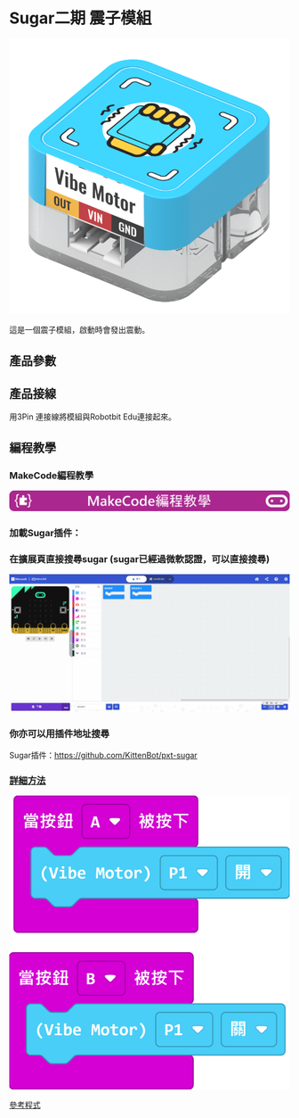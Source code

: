 # Sugar二期 震子模組

![](./images/vibe_render.png)

這是一個震子模組，啟動時會發出震動。

## 產品參數

## 產品接線

用3Pin 連接線將模組與Robotbit Edu連接起來。

## 編程教學

### MakeCode編程教學

![](../PWmodules/images/mcbanner.png)

### 加載Sugar插件：

### 在擴展頁直接搜尋sugar (sugar已經過微軟認證，可以直接搜尋)

![](./images/sugar_search.gif)

### 你亦可以用插件地址搜尋

Sugar插件：https://github.com/KittenBot/pxt-sugar

### [詳細方法](../../Makecode/powerBrickMC)

![](./images/vibe_code_mc.png)

[參考程式](https://makecode.microbit.org/_M5z25r6t78FF)
